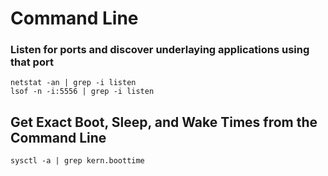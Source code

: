 # Command Line

### **Listen for ports and discover underlaying applications using that port**

```text
netstat -an | grep -i listen
lsof -n -i:5556 | grep -i listen
```

## Get Exact Boot, Sleep, and Wake Times from the Command Line

```text
sysctl -a | grep kern.boottime
```







